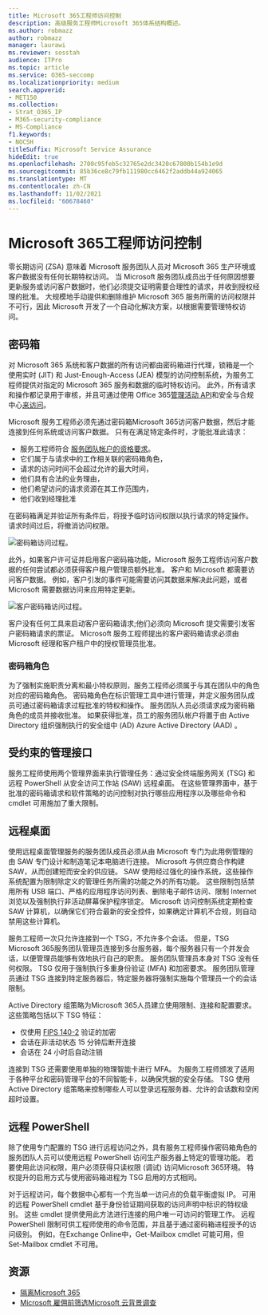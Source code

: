 ```yaml
---
title: Microsoft 365工程师访问控制
description: 高级服务工程师Microsoft 365体系结构概述。
ms.author: robmazz
author: robmazz
manager: laurawi
ms.reviewer: sosstah
audience: ITPro
ms.topic: article
ms.service: O365-seccomp
ms.localizationpriority: medium
search.appverid:
- MET150
ms.collection:
- Strat_O365_IP
- M365-security-compliance
- MS-Compliance
f1.keywords:
- NOCSH
titleSuffix: Microsoft Service Assurance
hideEdit: true
ms.openlocfilehash: 2700c95feb5c32765e2dc3420c67800b154b1e9d
ms.sourcegitcommit: 85b36ce8c79fb111980cc6462f2addb44a924065
ms.translationtype: MT
ms.contentlocale: zh-CN
ms.lasthandoff: 11/02/2021
ms.locfileid: "60678460"
---
```

# <a name="microsoft-365-service-engineer-access-control"></a>Microsoft 365工程师访问控制

零长期访问 (ZSA) 意味着 Microsoft 服务团队人员对 Microsoft 365 生产环境或客户数据没有任何长期特权访问。 当 Microsoft 服务团队成员出于任何原因想要更新服务或访问客户数据时，他们必须提交证明需要合理性的请求，并收到授权经理的批准。 大规模地手动提供和删除维护 Microsoft 365 服务所需的访问权限并不可行，因此 Microsoft 开发了一个自动化解决方案，以根据需要管理特权访问。

## <a name="lockbox"></a>密码箱

对 Microsoft 365 系统和客户数据的所有访问都由密码箱进行代理，锁箱是一个使用实时 (JIT) 和 Just-Enough-Access (JEA) 模型的访问控制系统，为服务工程师提供对指定的 Microsoft 365 服务和数据的临时特权访问。 此外，所有请求和操作都记录用于审核，并且可通过使用 Office 365[管理活动 API](/office/office-365-management-api/get-started-with-office-365-management-apis)和安全与合规中心[来访问](https://protection.office.com/)。

Microsoft 服务工程师必须先通过密码箱Microsoft 365访问客户数据，然后才能连接到任何系统或访问客户数据。 只有在满足特定条件时，才能批准此请求：

- 服务工程师符合 [服务团队帐户的资格要求](assurance-microsoft-365-account-management.md)。
- 它们属于与请求中的工作相关联的密码箱角色，
- 请求的访问时间不会超过允许的最大时间，
- 他们具有合法的业务理由，
- 他们希望访问的请求资源在其工作范围内，
- 他们收到经理批准

在密码箱满足并验证所有条件后，将授予临时访问权限以执行请求的特定操作。 请求时间过后，将撤消访问权限。

![密码箱访问过程。](../media/assurance-lockbox-process.png)

此外，如果客户许可证并启用客户密码箱[](/microsoft-365/compliance/customer-lockbox-requests)功能，Microsoft 服务工程师访问客户数据的任何尝试都必须获得客户租户管理员额外批准。 客户和 Microsoft 都需要访问客户数据。 例如，客户引发的事件可能需要访问其数据来解决此问题，或者 Microsoft 需要数据访问来应用特定更新。

![客户密码箱访问过程。](../media/assurance-customer-lockbox-process.png)

客户没有任何工具来启动客户密码箱请求;他们必须向 Microsoft 提交需要引发客户密码箱请求的票证。 Microsoft 服务工程师提出的客户密码箱请求必须由 Microsoft 经理和客户租户中的授权管理员批准。

### <a name="lockbox-roles"></a>密码箱角色

为了强制实施职责分离和最小特权原则，服务工程师必须属于与其在团队中的角色对应的密码箱角色。 密码箱角色在标识管理工具中进行管理，并定义服务团队成员可通过密码箱请求过程批准的特权和操作。 服务团队人员必须请求成为密码箱角色的成员并接收批准。 如果获得批准，员工的服务团队帐户将置于由 Active Directory 组织强制执行的安全组中 (AD) Azure Active Directory (AAD) 。

## <a name="constrained-management-interfaces"></a>受约束的管理接口

服务工程师使用两个管理界面来执行管理任务：通过安全终端服务网关 (TSG) 和远程 PowerShell 从安全访问工作站 (SAW) 远程桌面。 在这些管理界面中，基于批准的密码箱请求和软件策略的访问控制对执行哪些应用程序以及哪些命令和 cmdlet 可用施加了重大限制。

## <a name="remote-desktop"></a>远程桌面

使用远程桌面管理服务的服务团队成员必须从由 Microsoft 专门为此用例管理的由 SAW 专门设计和制造笔记本电脑进行连接。 Microsoft 与供应商合作构建 SAW，从而创建短而安全的供应链。 SAW 使用经过强化的操作系统，这些操作系统配置为限制除定义的管理任务所需的功能之外的所有功能。 这些限制包括禁用所有 USB 端口、严格的应用程序访问列表、删除电子邮件访问、限制 Internet 浏览以及强制执行非活动屏幕保护程序锁定。 Microsoft 访问控制系统定期检查 SAW 计算机，以确保它们符合最新的安全控件，如果确定计算机不合规，则自动禁用这些计算机。

服务工程师一次只允许连接到一个 TSG，不允许多个会话。 但是，TSG Microsoft 365服务团队管理员连接到多台服务器，每个服务器只有一个并发会话，以便管理员能够有效地执行自己的职责。 服务团队管理员本身对 TSG 没有任何权限。 TSG 仅用于强制执行多重身份验证 (MFA) 和加密要求。 服务团队管理员通过 TSG 连接到特定服务器后，特定服务器将强制实施每个管理员一个的会话限制。

Active Directory 组策略为Microsoft 365人员建立使用限制、连接和配置要求。 这些策略包括以下 TSG 特征：

- 仅使用 [FIPS 140-2](/compliance/regulatory/offering-FIPS-140-2) 验证的加密
- 会话在非活动状态 15 分钟后断开连接
- 会话在 24 小时后自动注销

连接到 TSG 还需要使用单独的物理智能卡进行 MFA。 为服务工程师颁发了适用于各种平台和密码管理平台的不同智能卡，以确保凭据的安全存储。 TSG 使用 Active Directory 组策略来控制哪些人可以登录远程服务器、允许的会话数和空闲超时设置。

## <a name="remote-powershell"></a>远程 PowerShell

除了使用专门配置的 TSG 进行远程访问之外，具有服务工程师操作密码箱角色的服务团队人员可以使用远程 PowerShell 访问生产服务器上特定的管理功能。 若要使用此访问权限，用户必须获得只读权限 (调试) 访问Microsoft 365环境。 特权提升的启用方式与使用密码箱进程为 TSG 启用的方式相同。

对于远程访问，每个数据中心都有一个充当单一访问点的负载平衡虚拟 IP。 可用的远程 PowerShell cmdlet 基于身份验证期间获取的访问声明中标识的特权级别。 这些 cmdlet 提供使用此方法进行连接的用户唯一可访问的管理工作。 远程 PowerShell 限制可供工程师使用的命令范围，并且基于通过密码箱进程授予的访问级别。 例如，在Exchange Online中，Get-Mailbox cmdlet 可能可用，但 Set-Mailbox cmdlet 不可用。

## <a name="resources"></a>资源

- [隔离Microsoft 365](assurance-isolation-in-microsoft-365.md)
- [Microsoft 雇佣前筛选](assurance-pre-employment-screening.md)[Microsoft 云背景调查](assurance-cloud-background-check.md)
